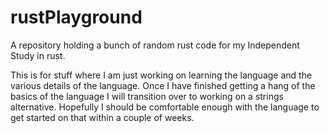 # rustPlayground

A repository holding a bunch of random rust code for my Independent Study in rust. 

This is for stuff where I am just working on learning the language and the various details of the language. Once I have finished getting a hang of the basics of the language I will transition over to working on a strings alternative. Hopefully I should be comfortable enough with the language to get started on that within a couple of weeks. 

